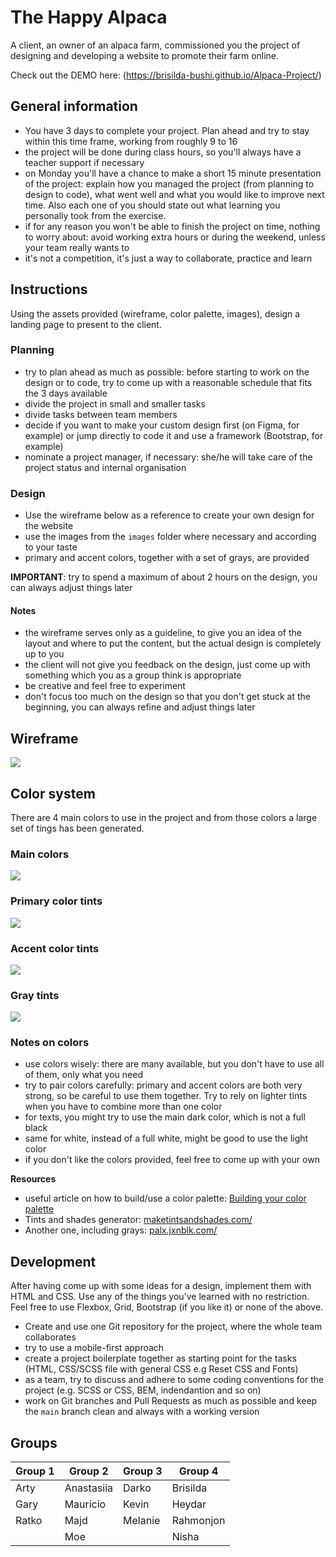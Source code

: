 # The Happy Alpaca

A client, an owner of an alpaca farm, commissioned you the project of designing
and developing a website to promote their farm online.

Check out the DEMO here: (https://brisilda-bushi.github.io/Alpaca-Project/)

## General information

- You have 3 days to complete your project. Plan ahead and try to stay within this time frame,
  working from roughly 9 to 16
- the project will be done during class hours, so you'll always have a teacher
  support if necessary
- on Monday you'll have a chance to make a short 15 minute presentation of the project: explain how you managed the project (from planning to design to code), what went well and what you would like to improve next time. Also each one of you should state out what learning you personally took from the exercise.
- if for any reason you won't be able to finish the project on time, nothing to
  worry about: avoid working extra hours or during the weekend, unless your team
  really wants to
- it's not a competition, it's just a way to collaborate, practice and learn


## Instructions

Using the assets provided (wireframe, color palette, images), design a landing page to present to the client.

### Planning

- try to plan ahead as much as possible: before starting to work on the design
  or to code, try to come up with a reasonable schedule that fits the 3 days
  available
- divide the project in small and smaller tasks
- divide tasks between team members
- decide if you want to make your custom design first (on Figma, for example) or
  jump directly to code it and use a framework (Bootstrap, for example)
- nominate a project manager, if necessary: she/he will take care of the project
  status and internal organisation

### Design

- Use the wireframe below as a reference to create your own design for the website
- use the images from the `images` folder where necessary and according to your taste
- primary and accent colors, together with a set of grays, are provided

**IMPORTANT**: try to spend a maximum of about 2 hours on the design, you can always adjust
things later

#### Notes
- the wireframe serves only as a guideline, to give you an idea of the layout and where to put the content, but the actual design is completely up to you
- the client will not give you feedback on the design, just come up with something which you as a group think is appropriate
- be creative and feel free to experiment
- don't focus too much on the design so that you don't get stuck at the beginning, you can always refine and
  adjust things later

## Wireframe
![](wireframe/wireframe.png)

## Color system

There are 4 main colors to use in the project and from those colors a large set
of tings has been generated.


### Main colors

![](wireframe/colors.png)

### Primary color tints
![](wireframe/alpaca-colors-primary.png)

### Accent color tints
![](wireframe/alpaca-colors-accent.png)

### Gray tints
![](wireframe/alpaca-colors-gray.png)

### Notes on colors

- use colors wisely: there are many available, but you don't have to use all
  of them, only what you need
- try to pair colors carefully: primary and accent colors are both very strong,
  so be careful to use them together. Try to rely on lighter tints when you have
  to combine more than one color
- for texts, you might try to use the main dark color, which is not a full
  black
- same for white, instead of a full white, might be good to use the light color
- if you don't like the colors provided, feel free to come up with your own

**Resources**

- useful article on how to build/use a color palette: [Building your color palette](https://refactoringui.com/previews/building-your-color-palette/)
- Tints and shades generator: [maketintsandshades.com/](https://maketintsandshades.com/)
- Another one, including grays: [palx.jxnblk.com/](https://palx.jxnblk.com/)

## Development

After having come up with some ideas for a design, implement them with HTML and
CSS. Use any of the things you've learned with no restriction. Feel free to use
Flexbox, Grid, Bootstrap (if you like it) or none of the above.

- Create and use one Git repository for the project, where the whole team
  collaborates
- try to use a mobile-first approach
- create a project boilerplate together as starting point for the tasks (HTML, CSS/SCSS file with general CSS e.g Reset CSS and Fonts) 
- as a team, try to discuss and adhere to some coding conventions for the project (e.g. SCSS or CSS, BEM, indendantion and so on)
- work on Git branches and Pull Requests as much as possible and keep the `main` branch clean and
  always with a working version


## Groups

| Group 1 | Group 2    | Group 3 | Group 4  |
| ------- | -------    | ------- | -------  |
| Arty    | Anastasiia | Darko   | Brisilda |
| Gary    | Mauricio   | Kevin   | Heydar   |
| Ratko   | Majd       | Melanie | Rahmonjon|
|         | Moe        |         | Nisha    |

